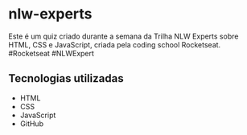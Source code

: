 # nlw-experts
Este é um quiz criado durante a semana da Trilha NLW Experts sobre HTML, CSS e JavaScript, criada pela coding school Rocketseat. #Rocketseat #NLWExpert

## Tecnologias utilizadas
- HTML
- CSS
- JavaScript
- GitHub